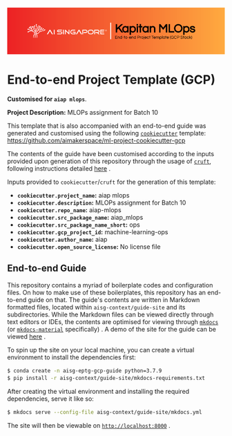 ![AI Singapore's Kapitan MLOps EPTG (GCP) Banner](./assets/images/kapitan-mlops-eptg-gcp-banner.png)

# End-to-end Project Template (GCP)

__Customised for `aiap mlops`__.

__Project Description:__ MLOPs assignment for Batch 10

This template that is also accompanied with an end-to-end guide was
generated and customised using the
following
[`cookiecutter`](https://cookiecutter.readthedocs.io/en/stable/)
template:
https://github.com/aimakerspace/ml-project-cookiecutter-gcp

The contents of the guide have been customised
according to the inputs provided upon generation of this repository
through the usage of [`cruft`](https://cruft.github.io/cruft/),
following instructions detailed
[here](https://github.com/aimakerspace/ml-project-cookiecutter-gcp/blob/master/README.md)
.

Inputs provided to `cookiecutter`/`cruft` for the generation of this
template:

- __`cookiecutter.project_name`:__ aiap mlops
- __`cookiecutter.description`:__ MLOPs assignment for Batch 10
- __`cookiecutter.repo_name`:__ aiap-mlops
- __`cookiecutter.src_package_name`:__ aiap_mlops
- __`cookiecutter.src_package_name_short`:__ ops
- __`cookiecutter.gcp_project_id`:__ machine-learning-ops
- __`cookiecutter.author_name`:__ aiap
- __`cookiecutter.open_source_license`:__ No license file

## End-to-end Guide

This repository contains a myriad of boilerplate codes and configuration
files. On how to make use of these boilerplates, this repository
has an end-to-end guide on that.
The guide's contents are written in Markdown formatted files, located
within `aisg-context/guide-site` and its subdirectories. While the
Markdown files can be viewed directly through text editors or IDEs,
the contents are optimised for viewing through
[`mkdocs`](https://www.mkdocs.org) (or
[`mkdocs-material`](https://squidfunk.github.io/mkdocs-material)
specifically)
.
A demo of the site for the guide can be viewed
[here](https://aimakerspace.github.io/ml-project-cookiecutter-gcp)
.

To spin up the site on your local machine, you can create a virtual
environment to install the dependencies first:

```bash
$ conda create -n aisg-eptg-gcp-guide python=3.7.9
$ pip install -r aisg-context/guide-site/mkdocs-requirements.txt
```

After creating the virtual environment and installing the required
dependencies, serve it like so:

```bash
$ mkdocs serve --config-file aisg-context/guide-site/mkdocs.yml
```

The site will then be viewable on
[`http://localhost:8000`](http://localhost:8000)
.
